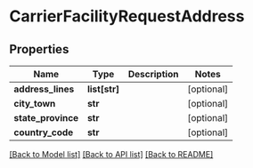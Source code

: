 # CarrierFacilityRequestAddress

## Properties
Name | Type | Description | Notes
------------ | ------------- | ------------- | -------------
**address_lines** | **list[str]** |  | [optional] 
**city_town** | **str** |  | [optional] 
**state_province** | **str** |  | [optional] 
**country_code** | **str** |  | [optional] 

[[Back to Model list]](../README.md#documentation-for-models) [[Back to API list]](../README.md#documentation-for-api-endpoints) [[Back to README]](../README.md)


